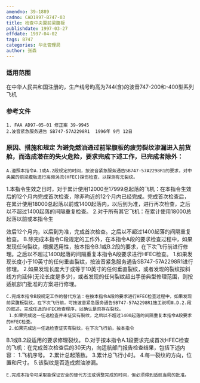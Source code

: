 ```yaml
---
amendno: 39-1889
cadno: CAD1997-B747-03
title: 检查中央翼前梁腹板
publishdate: 1997-03-27
effdate: 1997-04-02
tags: B747
categories: 华北管理局
author: 张森
---
```


### 适用范围 
在中华人民共和国注册的，生产线号昀高为744(含)的波音747-200和-400型系列飞机

<!--more-->
### 参考文件
    1. FAA AD97-05-01 修正案 39-9945
    2.波音紧急服务通告 SB747-57A2298R1  1996年 9月 12日

### 原因、措施和规定     为避免燃油通过前梁腹板的疲劳裂纹渗漏进入前货舱，而造成潜在的失火危险，要求完成下述工作，已完成者除外： 
    A.遵照本指令A.1或A.2段规定的时间，按波音紧急服务通告SB747-57A2298R1的要求，对中央翼的前梁腹板进行高频涡流(HFEC)探伤检查，以探测有无裂纹。 
 1.本指令生效之日时，对于累计使用12000至17999总起落的飞机：在本指令生效后的12个月内完成首次检查，除非昀近的12个月内已经完成。完成首次检查后，在累计使用18000总起落以前或1400起落内，以后到为准，进行再次检查，之后以不超过1400起落的间隔重复检查。 
     2.对于所有其它飞机：在累计使用18000总起落以前或本指令生
  
效后12个月内，以后到为准，完成首次检查。之后以不超过1400起落的间隔重复检查。 
    B.除完成本指令C段规定的工作外，在本指令A段的要求检查过程中，如果发现任何裂纹，根据适用性，按本指令B.1或B.2段的要求，在下次飞行前进行修理。之后以不超过1400起落的间隔重复本指令A段要求进行HFEC检查。
     1.如果发现长度小于10英寸的任何垂直裂纹，按波音紧急服务通告SB747-57A2298R1进行修理。 
     2.如果发现长度大于或等于10英寸的任何垂直裂纹，或者发现的裂纹按斜线方向延伸(无论长度是多少)，或者发现的任何裂纹超出手册典型修理范围，则按适航部门批准的方案进行修理。 

    C.完成本指令B段规定工作的替代方法：在按本指令A段的要求进行HFEC检查过程中，如果发现前梁腹板裂纹，在下次飞行前，可按波音紧急服务通告SB747-57A2298R1施工说明Ⅲ.D.2.段的叙述，完成任选的HFEC检查程序，以确认是否存在裂纹。 
     1.如果完成这一任选检查并未证实有裂纹，之后以不超过1400起落的间隔重复本指令A段要求的HFEC检查。 
     2.如果完成这一任选检查证实有裂纹，在下次飞行前，按本指令
B.1或B.2段适用的要求修理裂纹。 
    D.对于按本指令A.1段要求完成首次HFEC检查的飞机：在完成首次检查后的30天内，向适航部门报告检查结果，包括下述内容： 
 1.飞机序号。 
     2.累计总起落数。 
     3.累计总飞行小时。 
     4.每一裂纹的方向，位置和尺寸。
     5.该裂纹是否造成燃油渗漏。 

    E.完成本指令可采取能保证安全的替代方法或调整完成的时间，但必须得到适航当局的批准。

